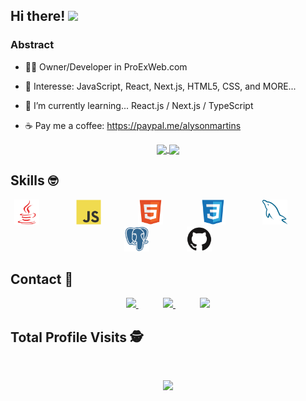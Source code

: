 ## Hi there! <img src="https://raw.githubusercontent.com/iampavangandhi/iampavangandhi/master/gifs/Hi.gif" width="30px"></h2>

### Abstract

- 👨‍💻 Owner/Developer in ProExWeb.com
- 💙 Interesse: JavaScript, React, Next.js, HTML5, CSS, and MORE...
- 🌱 I’m currently learning... React.js / Next.js / TypeScript

- ☕ Pay me a coffee: https://paypal.me/alysonmartins
<!--
**alysonmartins/alysonmartins** is a ✨ _special_ ✨ repository because its `README.md` (this file) appears on your GitHub profile.

Here are some ideas to get you started:

- 🔭 I’m currently working on ...

- 👯 I’m looking to collaborate on ...
- 🤔 I’m looking for help with ...
- 💬 Ask me about ...
- 📫 How to reach me: ...
- 😄 Pronouns: ...
- ⚡ Fun fact: ...
-->



<p align="center">
  <a href="https://github.com/anuraghazra/github-readme-stats">
    <img
      align="center"
      src="https://github-readme-stats.vercel.app/api/top-langs/?username=alysonmartins&layout=compact"
    />
  </a>
  <a href="https://github.com/anuraghazra/github-readme-stats">
    <img
      align="center"
      height="165"
      src="https://github-readme-stats.vercel.app/api?username=alysonmartins&count_private=true&show_icons=true&hide=issues"
    />
  </a>
</p>




## Skills :nerd_face:
<p align="center">
    <img height="40" src="https://raw.githubusercontent.com/devicons/devicon/master/icons/java/java-plain.svg">
    &nbsp;&nbsp;&nbsp;&nbsp;&nbsp;&nbsp;&nbsp;&nbsp;&nbsp;&nbsp;&nbsp;&nbsp;&nbsp;
    <img height="40" src="https://raw.githubusercontent.com/devicons/devicon/master/icons/javascript/javascript-original.svg">
    &nbsp;&nbsp;&nbsp;&nbsp;&nbsp;&nbsp;&nbsp;&nbsp;&nbsp;&nbsp;&nbsp;&nbsp;&nbsp;
    <img height="40" src="https://raw.githubusercontent.com/devicons/devicon/master/icons/html5/html5-original.svg">
    &nbsp;&nbsp;&nbsp;&nbsp;&nbsp;&nbsp;&nbsp;&nbsp;&nbsp;&nbsp;&nbsp;&nbsp;&nbsp;
    <img height="40" src="https://raw.githubusercontent.com/devicons/devicon/master/icons/css3/css3-original.svg">
    &nbsp;&nbsp;&nbsp;&nbsp;&nbsp;&nbsp;&nbsp;&nbsp;&nbsp;&nbsp;&nbsp;&nbsp;&nbsp;
    <img height="40" src="https://raw.githubusercontent.com/devicons/devicon/master/icons/mysql/mysql-original.svg">
    &nbsp;&nbsp;&nbsp;&nbsp;&nbsp;&nbsp;&nbsp;&nbsp;&nbsp;&nbsp;&nbsp;&nbsp;&nbsp;
    <img height="40" src="https://raw.githubusercontent.com/devicons/devicon/master/icons/postgresql/postgresql-plain.svg">    
    &nbsp;&nbsp;&nbsp;&nbsp;&nbsp;&nbsp;&nbsp;&nbsp;&nbsp;&nbsp;&nbsp;&nbsp;&nbsp;
    <img height="40" src="https://raw.githubusercontent.com/devicons/devicon/master/icons/github/github-original.svg">
</p>

## Contact :iphone:

<p align="center">
    <a href="https://github.com/alysonmartins">
        <img  src="https://img.shields.io/badge/github-%23100000.svg?&style=for-the-badge&logo=github&logoColor=white&link=mailto:https://github.com/alysonmartins">
    </a>
    &nbsp;&nbsp;&nbsp;&nbsp;&nbsp;&nbsp;&nbsp;&nbsp;&nbsp;
    <a href="mailto:alysonantunes@gmail.com">
        <img src="https://img.shields.io/badge/gmail-D14836?&style=for-the-badge&logo=gmail&logoColor=white&link=mailto:alysonantunes@gmail.com">
    </a>
    &nbsp;&nbsp;&nbsp;&nbsp;&nbsp;&nbsp;&nbsp;&nbsp;&nbsp; 
    <a href="https://wa.me/34722254330/">
      <img src="https://cdn.icon-icons.com/icons2/2530/PNG/512/whatsapp_button_icon_151832.png" height="25px">
    </a>
</p>

<p align="center"> 

 ## Total Profile Visits :detective: 
 <br>
 <p align="center">
  <img src="https://profile-counter.glitch.me/alysonmartins/count.svg" />
 </p>
</p>
